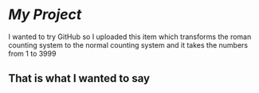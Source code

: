 # *My Project*
I wanted to try GitHub so I uploaded this item which transforms the roman counting system to the normal counting system and it takes the numbers from 1 to 3999
## That is what I wanted to say
